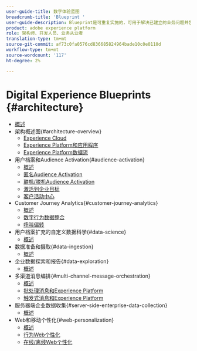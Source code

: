 ```yaml
---
user-guide-title: 数字体验蓝图
breadcrumb-title: 'Blueprint '
user-guide-description: Blueprint是可重复实施的，可用于解决已建立的业务问题并包含体系结构图、技术注意事项和相关文档链接。
product: adobe experience platform
role: 架构师、开发人员、业务从业者
translation-type: tm+mt
source-git-commit: af73c0fa0576cd836685824964bade10c0e0110d
workflow-type: tm+mt
source-wordcount: '117'
ht-degree: 2%

---
```


# Digital Experience Blueprints {#architecture}

+ [概述](/help/blueprints/overview.md)
+ 架构概述图{#architecture-overview}
   + [Experience Cloud](/help/blueprints/experience-platform/experience-cloud.md)
   + [Experience Platform和应用程序](/help/blueprints/experience-platform/platform-applications.md)
   + [Experience Platform数据流](/help/blueprints/experience-platform/platform-data-flow.md)
+ 用户档案和Audience Activation{#audience-activation}
   + [概述](/help/blueprints/audience-activation/overview.md)
   + [匿名Audience Activation](/help/blueprints/audience-activation/anonymous.md)
   + [联机/脱机Audience Activation](/help/blueprints/audience-activation/online-offline.md)
   + [激活到企业目标](/help/blueprints/audience-activation/enterprise-destinations.md)
   + [客户活动中心](/help/blueprints/audience-activation/customer-activity.md)
+ Customer Journey Analytics{#customer-journey-analytics}
   + [概述](/help/blueprints/customer-journey-analytics/overview.md)
   + [数字行为数据整合](/help/blueprints/customer-journey-analytics/digital-behavioral-data-consolidation.md)
   + [呼叫偏转](/help/blueprints/customer-journey-analytics/call-deflect.md)
+ 用户档案扩充的自定义数据科学{#data-science}
   + [概述](/help/blueprints/data-science/overview.md)
+ 数据准备和摄取{#data-ingestion}
   + [概述](/help/blueprints/data-ingestion/overview.md)
+ 企业数据探索和报告{#data-exploration}
   + [概述](/help/blueprints/data-exploration/overview.md)
+ 多渠道消息编排{#multi-channel-message-orchestration}
   + [概述](/help/blueprints/multi-channel-message-orchestration/overview.md)
   + [批处理消息和Experience Platform](/help/blueprints/multi-channel-message-orchestration/batch-messaging.md)
   + [触发式消息和Experience Platform](/help/blueprints/multi-channel-message-orchestration/triggered-messaging.md)
+ 服务器端企业数据收集{#server-side-enterprise-data-collection}
   + [概述](/help/blueprints/server-side-enterprise-data-collection/overview.md)
+ Web和移动个性化{#web-personalization}
   + [概述](/help/blueprints/web-personalization/overview.md)
   + [行为Web个性化](/help/blueprints/web-personalization/behavioral.md)
   + [在线/离线Web个性化](/help/blueprints/web-personalization/online-offline.md)

